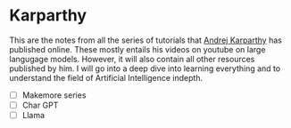 # Karparthy

This are the notes from all the series of tutorials that [Andrej Karparthy](https://twitter.com/@karparthy) has published online. 
These mostly entails his videos on youtube on large langugage models. However, it will also contain all other resources published by him.
I will go into a deep dive into learning everything and to understand the field of Artificial Intelligence indepth.

- [ ] Makemore series
- [ ] Char GPT
- [ ] Llama
